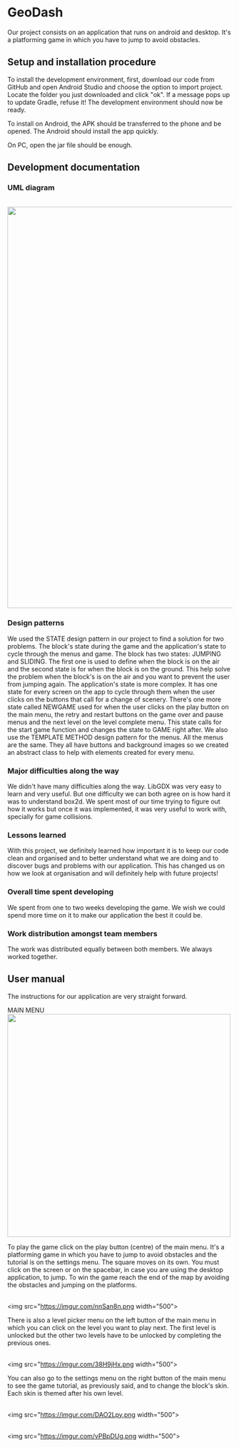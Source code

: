# GeoDash
Our project consists on an application that runs on android and desktop. It's a platforming game in which you have to jump to avoid obstacles.

## Setup and installation procedure
To install the development environment, first, download our code from GitHub and open Android Studio and choose the option to import project. Locate the folder you just downloaded and click "ok". If a message pops up to update Gradle, refuse it! The development environment should now be ready.

To install on Android, the APK should be transferred to the phone and be opened. The Android should install the app quickly.

On PC, open the jar file should be enough.

## Development documentation
### UML diagram

<br><img src="https://imgur.com/5xAjKD3.jpg" width="900"><br>

### Design patterns
We used the STATE design pattern in our project to find a solution for two problems. The block's state during the game and the application's state to cycle through the menus and game.
The block has two states: JUMPING and SLIDING. The first one is used to define when the block is on the air and the second state is for when the block is on the ground. This help solve the problem when the block's is on the air and you want to prevent the user from jumping again.
The application's state is more complex. It has one state for every screen on the app to cycle through them when the user clicks on the buttons that call for a change of scenery. There's one more state called NEWGAME used for when the user clicks on the play button on the main menu, the retry and restart buttons on the game over and pause menus and the next level on the level complete menu. This state calls for the start game function and changes the state to GAME right after.
We also use the TEMPLATE METHOD design pattern for the menus. All the menus are the same. They all have buttons and background images so we created an abstract class to help with elements created for every menu.

### Major difficulties along the way
We didn't have many difficulties along the way. LibGDX was very easy to learn and very useful. But one difficulty we can both agree on is how hard it was to understand box2d. We spent most of our time trying to figure out how it works but once it was implemented, it was very useful to work with, specially for game collisions.

### Lessons learned
With this project, we definitely learned how important it is to keep our code clean and organised and to better understand what we are doing and to discover bugs and problems with our application. This has changed us on how we look at organisation and will definitely help with future projects!

### Overall time spent developing
We spent from one to two weeks developing the game. We wish we could spend more time on it to make our application the best it could be.

### Work distribution amongst team members
The work was distributed equally between both members. We always worked together.

## User manual
The instructions for our application are very straight forward.

MAIN MENU
<br><img src="https://imgur.com/dR90IuF.png" width="500"><br>

To play the game click on the play button (centre) of the main menu. It's a platforming game in which you have to jump to avoid obstacles and the tutorial is on the settings menu.
The square moves on its own. You must click on the screen or on the spacebar, in case you are using the desktop application, to jump. To win the game reach the end of the map by avoiding the obstacles and jumping on the platforms.


<br><img src="https://imgur.com/nnSan8n.png width="500"><br>

There is also a level picker menu on the left button of the main menu in which you can click on the level you want to play next. The first level is unlocked but the other two levels have to be unlocked by completing the previous ones.

<br><img src="https://imgur.com/38H9jHx.png width="500"><br>

You can also go to the settings menu on the right button of the main menu to see the game tutorial, as previously said, and to change the block's skin. Each skin is themed after his own level.


<br><img src="https://imgur.com/DAO2Lpy.png width="500"><br>

<br><img src="https://imgur.com/vPBpDUg.png width="500"><br>
